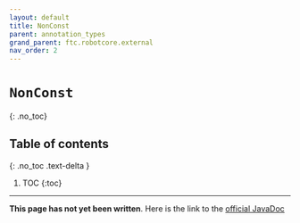```yaml
---
layout: default
title: NonConst
parent: annotation_types
grand_parent: ftc.robotcore.external
nav_order: 2
---
```

# `NonConst`
{: .no_toc}

## Table of contents
{: .no_toc .text-delta }

1. TOC
{:toc}
---
**This page has not yet been written**. Here is the link to the [official JavaDoc](https://ftctechnh.github.io/ftc_app/doc/javadoc/org/firstinspires/ftc/robotcore/external/NonConst.html)
        